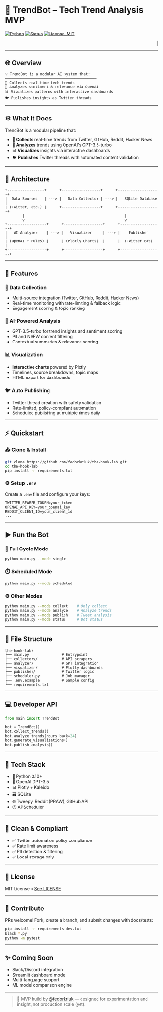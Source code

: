 # 🚀 TrendBot – Tech Trend Analysis MVP

[![Python](https://img.shields.io/badge/Python-3.10+-blue)](https://www.python.org)
[![Status](https://img.shields.io/badge/Build-Active-green)]()
[![License: MIT](https://img.shields.io/badge/License-MIT-yellow.svg)](LICENSE)

<marquee behavior="scroll" direction="left" scrollamount="6">🤖 AI-powered bot that collects, analyzes, visualizes, and publishes tech trends from Twitter, GitHub, Reddit & Hacker News – in real time.</marquee>

---

## 🌐 Overview

```
💡 TrendBot is a modular AI system that:
──────────────────────────────────────────
📡 Collects real-time tech trends
🧠 Analyzes sentiment & relevance via OpenAI
📊 Visualizes patterns with interactive dashboards
🐦 Publishes insights as Twitter threads
```

---

## ⚙️ What It Does

TrendBot is a modular pipeline that:
- 📡 **Collects** real-time trends from Twitter, GitHub, Reddit, Hacker News
- 🧠 **Analyzes** trends using OpenAI's GPT-3.5-turbo
- 📊 **Visualizes** insights via interactive dashboards
- 🐦 **Publishes** Twitter threads with automated content validation

---

## 🎯 Architecture

```
+-----------------+      +------------------+      +-------------------+
|  Data Sources   | ---> |   Data Collector | ---> |   SQLite Database |
| (Twitter, etc.) |      +------------------+      +-------------------+
        |                                              |
        v                                              v
+------------------+      +------------------+      +-------------------+
|   AI Analyzer    | ---> |   Visualizer     | ---> |    Publisher      |
| (OpenAI + Rules) |      | (Plotly Charts)  |      |  (Twitter Bot)    |
+------------------+      +------------------+      +-------------------+
```

---

## 🧪 Features

### 📡 Data Collection
- Multi-source integration (Twitter, GitHub, Reddit, Hacker News)
- Real-time monitoring with rate-limiting & fallback logic
- Engagement scoring & topic ranking

### 🧠 AI-Powered Analysis
- GPT-3.5-turbo for trend insights and sentiment scoring
- PII and NSFW content filtering
- Contextual summaries & relevance scoring

### 📊 Visualization
- **Interactive charts** powered by Plotly
- Timelines, source breakdowns, topic maps
- HTML export for dashboards

### 🐦 Auto Publishing
- Twitter thread creation with safety validation
- Rate-limited, policy-compliant automation
- Scheduled publishing at multiple times daily

---

## ⚡ Quickstart

### 📥 Clone & Install
```bash
git clone https://github.com/fedorkriuk/the-hook-lab.git
cd the-hook-lab
pip install -r requirements.txt
```

### ⚙️ Setup `.env`
Create a `.env` file and configure your keys:
```env
TWITTER_BEARER_TOKEN=your_token
OPENAI_API_KEY=your_openai_key
REDDIT_CLIENT_ID=your_client_id
...
```

---

## ▶️ Run the Bot

### 🔁 Full Cycle Mode
```bash
python main.py --mode single
```

### ⏱️ Scheduled Mode
```bash
python main.py --mode scheduled
```

### ⚙️ Other Modes
```bash
python main.py --mode collect    # Only collect
python main.py --mode analyze    # Analyze trends
python main.py --mode publish    # Tweet analysis
python main.py --mode status     # Bot status
```

---

## 📁 File Structure

```
the-hook-lab/
├── main.py               # Entrypoint
├── collectors/           # API scrapers
├── analyzer/             # GPT integration
├── visualizer/           # Plotly dashboards
├── publisher/            # Twitter logic
├── scheduler.py          # Job manager
├── .env.example          # Sample config
└── requirements.txt
```

---

## 💻 Developer API

```python
from main import TrendBot

bot = TrendBot()
bot.collect_trends()
bot.analyze_trends(hours_back=24)
bot.generate_visualizations()
bot.publish_analysis()
```

---

## 🧰 Tech Stack

- 🐍 Python 3.10+
- 🤖 OpenAI GPT-3.5
- 📊 Plotly + Kaleido
- 🗃️ SQLite
- 🌐 Tweepy, Reddit (PRAW), GitHub API
- 🕒 APScheduler

---

## 🧼 Clean & Compliant

- ✅ Twitter automation policy compliance
- ✅ Rate limit awareness
- ✅ PII detection & filtering
- ✅ Local storage only

---

## 📄 License

MIT License • [See LICENSE](LICENSE)

---

## 🤝 Contribute

PRs welcome! Fork, create a branch, and submit changes with docs/tests:
```bash
pip install -r requirements-dev.txt
black *.py
python -m pytest
```

---

## ✨ Coming Soon

- Slack/Discord integration
- Streamlit dashboard mode
- Multi-language support
- ML model comparison engine

---

> 🧪 MVP build by [@fedorkriuk](https://github.com/fedorkriuk) — designed for experimentation and insight, not production scale (yet).
